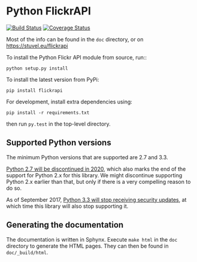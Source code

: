 Python FlickrAPI
================

[![Build
Status](https://travis-ci.org/sybrenstuvel/flickrapi.svg?branch=master)](https://travis-ci.org/sybrenstuvel/flickrapi)
[![Coverage
Status](https://coveralls.io/repos/github/sybrenstuvel/flickrapi/badge.svg?branch=master)](https://coveralls.io/github/sybrenstuvel/flickrapi?branch=master)

Most of the info can be found in the `doc` directory, or on
https://stuvel.eu/flickrapi

To install the Python Flickr API module from source, run::

    python setup.py install

To install the latest version from PyPi:

    pip install flickrapi

For development, install extra dependencies using:
    
    pip install -r requirements.txt 

then run `py.test` in the top-level directory.

Supported Python versions
-------------------------

The minimum Python versions that are supported are 2.7 and 3.3.

[Python 2.7 will be discontinued in 2020](http://www.i-programmer.info/news/216-python/7179-python-27-to-be-maintained-until-2020.html),
which also marks the end of the support for Python 2.x for this
library. We might discontinue supporting Python 2.x earlier than that,
but only if there is a very compelling reason to do so.

As of September 2017, [Python 3.3 will stop receiving security
updates](https://www.python.org/dev/peps/pep-0398/#lifespan),
at which time this library will also stop supporting it.


Generating the documentation
----------------------------

The documentation is written in Sphynx. Execute `make html` in the `doc`
directory to generate the HTML pages. They can then be found in
`doc/_build/html`.
